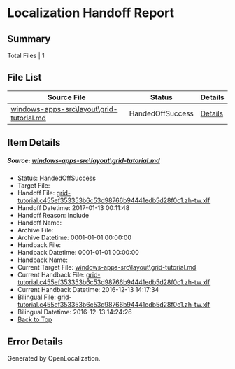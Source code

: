 # <a name='report-top'></a> Localization Handoff Report

## Summary
 Total Files | 1

## File List
 Source File | Status | Details 
 ----------- | ------ | ------- 
 [windows-apps-src\layout\grid-tutorial.md](https://cpubwin.visualstudio.com/windows-uwp/_git/windows-uwp/commit/ebf62e4e70407d5d6f30d62bc025edb8de80ac7e?path=windows-apps-src%2Flayout%2Fgrid-tutorial.md&_a=contents) | HandedOffSuccess | [Details](#ace9487d5476ad502b7201eb0f78a9be1dab0ba94842)

## Item Details
##### <a name='ace9487d5476ad502b7201eb0f78a9be1dab0ba94842'></a> Source: [windows-apps-src\layout\grid-tutorial.md](https://cpubwin.visualstudio.com/windows-uwp/_git/windows-uwp/commit/ebf62e4e70407d5d6f30d62bc025edb8de80ac7e?path=windows-apps-src%2Flayout%2Fgrid-tutorial.md&_a=contents)
* Status: HandedOffSuccess
* Target File: 
* Handoff File: [grid-tutorial.c455ef353353b6c53d98766b94441edb5d28f0c1.zh-tw.xlf](https://cpubwin.visualstudio.com/windows-uwp/_git/WDCLib.handoff/commit/fba3e795988e9ff59b9a44f74d8fbcc0e4a020bd?path=ol-handoff%2Fcpubwin%2Fwindows-uwp.zh-tw%2Fmaster%2Fgrid-tutorial.c455ef353353b6c53d98766b94441edb5d28f0c1.zh-tw.xlf&_a=contents)
* Handoff Datetime: 2017-01-13 00:11:48
* Handoff Reason: Include
* Handoff Name: 
* Archive File: 
* Archive Datetime: 0001-01-01 00:00:00
* Handback File: 
* Handback Datetime: 0001-01-01 00:00:00
* Handback Name: 
* Current Target File: [windows-apps-src\layout\grid-tutorial.md](https://cpubwin.visualstudio.com/windows-uwp/_git/windows-uwp.zh-tw/commit/50bf6c418f58e2e70dca3786fefa69f949594820?path=windows-apps-src%2Flayout%2Fgrid-tutorial.md&_a=contents)
* Current Handback File: [grid-tutorial.c455ef353353b6c53d98766b94441edb5d28f0c1.zh-tw.xlf](https://cpubwin.visualstudio.com/windows-uwp/_git/WDCLib.handback/commit/21fa14b96e134fd5157c779ba903d0d583957578?path=ol-handback%2Fcpubwin%2Fwindows-uwp.zh-tw%2Fmaster%2Fgrid-tutorial.c455ef353353b6c53d98766b94441edb5d28f0c1.zh-tw.xlf&_a=contents)
* Current Handback Datetime: 2016-12-13 14:17:34
* Bilingual File: [grid-tutorial.c455ef353353b6c53d98766b94441edb5d28f0c1.zh-tw.xlf](https://cpubwin.visualstudio.com/windows-uwp/_git/WDCLib.handback/commit/21fa14b96e134fd5157c779ba903d0d583957578?path=ol-handback%2Fcpubwin%2Fwindows-uwp.zh-tw%2Fmaster%2Fgrid-tutorial.c455ef353353b6c53d98766b94441edb5d28f0c1.zh-tw.xlf&_a=contents)
* Bilingual Datetime: 2016-12-13 14:24:26
* [Back to Top](#report-top)


## Error Details

Generated by OpenLocalization.
